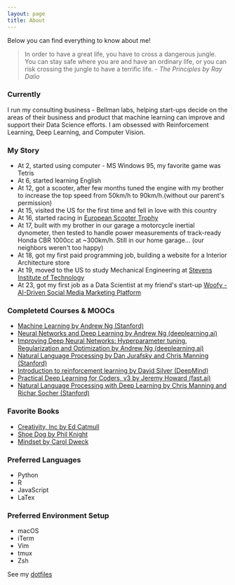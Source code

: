 ```yaml
---
layout: page
title: About
---
```


Below you can find everything to know about me!
> In order to have a great life, you have to cross a dangerous jungle. You can stay safe where you are and have an ordinary life, or you can risk crossing the jungle to have a terrific life. *- The Principles by Ray Dalio*


### Currently
I run my consulting business - Bellman labs, helping start-ups decide on the areas of their business and product that machine learning can improve and support their Data Science efforts. I am obsessed with Reinforcement Learning, Deep Learning, and Computer Vision.


### My Story
* At 2, started using computer - MS Windows 95, my favorite game was Tetris
* At 6, started learning English
* At 12, got a scooter, after few months tuned the engine with my brother to increase the top speed from 50km/h to 90km/h.(without our parent's permission)
* At 15, visited the US for the first time and fell in love with this country
* At 16, started racing in [European Scooter Trophy](https://www.europeanscootertrophy.de/en/)
* At 17, built with my brother in our garage a motorcycle inertial dynometer, then tested to handle power measurements of track-ready Honda CBR 1000cc at ~300km/h. Still in our home garage... (our neighbors weren't too happy)
* At 18, got my first paid programming job, building a website for a Interior Architecture store
* At 19, moved to the US to study Mechanical Engineering at [Stevens Institute of Technology](stevens.edu)
* At 23, got my first job as a Data Scientist at my friend's start-up [Woofy - AI-Driven Social Media Marketing Platform](hellowoofy.com)

### Completetd Courses & MOOCs
* [Machine Learning by Andrew Ng (Stanford)](https://www.coursera.org/learn/machine-learning)
* [Neural Networks and Deep Learning by Andrew Ng (deeplearning.ai)](https://www.coursera.org/account/accomplishments/verify/RSQL6PTPDH7Q)
* [Improving Deep Neural Networks: Hyperparameter tuning, Regularization and Optimization by Andrew Ng (deeplearning.ai)](https://www.coursera.org/account/accomplishments/verify/VH3FJWXHPJXQ)
* [Natural Language Processing by Dan Jurafsky and Chris Manning (Stanford)](https://www.youtube.com/watch?v=oWsMIW-5xUc&list=PLLssT5z_DsK8HbD2sPcUIDfQ7zmBarMYv)
* [Introduction to reinforcement learning by David Silver (DeepMind)](https://www.youtube.com/watch?v=2pWv7GOvuf0&list=PLqYmG7hTraZDM-OYHWgPebj2MfCFzFObQ)
* [Practical Deep Learning for Coders, v3 by Jeremy Howard (fast.ai)](https://course.fast.ai/)
* [Natural Language Processing with Deep Learning by Chris Manning and Richar Socher (Stanford)](https://www.youtube.com/watch?v=OQQ-W_63UgQ)

<!-- ### Favorite Papers -->
<!-- *  -->

### Favorite Books
* [Creativity, Inc by Ed Catmull](https://www.amazon.com/Creativity-Inc-Overcoming-Unseen-Inspiration/dp/0812993012)
* [Shoe Dog by Phil Knight](https://www.amazon.com/dp/1501135929/ref=cm_sw_em_r_mt_dp_U_wQtbEb585M4FD)
* [Mindset by Carol Dweck](https://www.amazon.com/dp/0345472322/ref=cm_sw_em_r_mt_dp_U_GRtbEbJHCFBW3)

### Preferred Languages
* Python
* R
* JavaScript
* LaTex

### Preferred Environment Setup
* macOS
* iTerm
* Vim
* tmux
* Zsh

See my [dotfiles](https://github.com/Michalos88/dotfiles)

